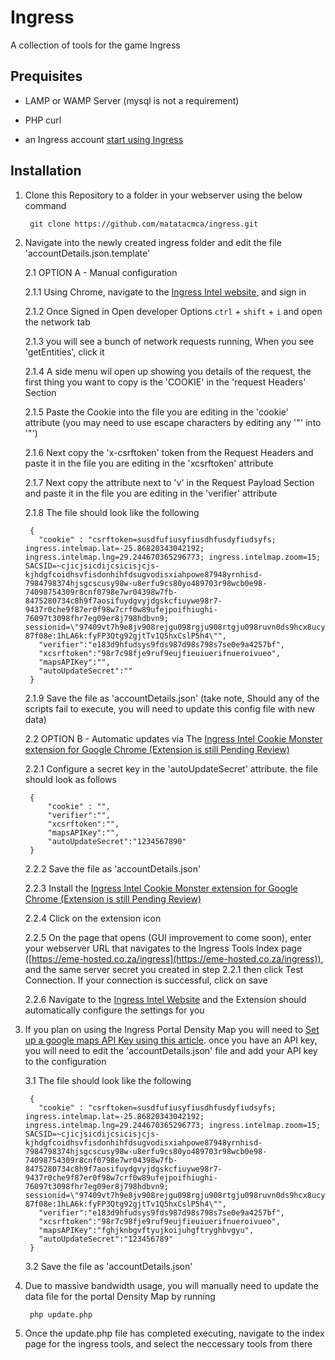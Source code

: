 # Ingress

A collection of tools for the game Ingress

## Prequisites

- LAMP or WAMP Server (mysql is not a requirement)

- PHP curl

- an Ingress account [start using Ingress](https://ingress.com)

## Installation

1. Clone this Repository to a folder in your webserver using the below command

        git clone https://github.com/matatacmca/ingress.git

2. Navigate into the newly created ingress folder and edit the file 'accountDetails.json.template'
    
    2.1 OPTION A - Manual configuration
    
    2.1.1 Using Chrome, navigate to the [Ingress Intel website](https://intel.ingress.com), and sign in
    
    2.1.2 Once Signed in Open developer Options `ctrl` + `shift` + `i` and open the network tab
    
    2.1.3 you will see a bunch of network requests running, When you see 'getEntities', click it
    
    2.1.4 A side menu wil open up showing you details  of the request, the first thing you want to copy is the 'COOKIE' in the 'request Headers' Section
    
    2.1.5 Paste the Cookie into the file you are editing in the 'cookie' attribute (you may need to use escape characters by editing any '"' into '\"')
    
    2.1.6 Next copy the 'x-csrftoken' token from the Request Headers and paste it in the file you are editing in the 'xcsrftoken' attribute
    
    2.1.7 Next copy the attribute next to 'v' in the Request Payload Section and paste it in the file you are editing in the 'verifier' attribute
    
    2.1.8 The file should look like the following
        
        {
          "cookie" : "csrftoken=susdfufiusyfiusdhfusdyfiudsyfs; ingress.intelmap.lat=-25.86820343042192; ingress.intelmap.lng=29.244670365296773; ingress.intelmap.zoom=15; SACSID=~cjicjsicdijcsicisjcjs-kjhdgfcoidhsvfisdonhihfdsugvodisxiahpowe87948yrnhisd-7984798374hjsgcscusy98w-u8erfu9cs80yo489703r98wcb0e98-74098754309r8cnf0798e7wr04398w7fb-8475280734c8h9f7aosifuydgvyjdgskcfiuywe98r7-9437r0che9f87er0f98w7crf0w89ufejpoifhiughi-76097t3098fhr7eg09er8j798hdbvn9; sessionid=\"97409vt7h9e8jv908rejgu098rgju908rtgju098ruvn0ds9hcx8ucyher8h9s7ryf09erw87t9804728950734r89cjefoiudynvsc09we8rter9-87f08e:1hLA6k:fyFP3Qtg92gjtTv1Q5hxCslP5h4\"",
          "verifier":"e183d9hfudsys9fds987d98s798s7se0e9a4257bf",
          "xcsrftoken":"98r7c98fje9ruf9eujfieuiuerifnueroivueo",
          "mapsAPIKey":"",
          "autoUpdateSecret":""
        }
    2.1.9 Save the file as 'accountDetails.json'  (take note, Should any of the scripts fail to execute, you will need to update this config file with new data)
        
    2.2 OPTION B - Automatic updates via The [Ingress Intel Cookie Monster extension for Google Chrome (Extension is still Pending Review)]()
    
    2.2.1 Configure a secret key in the 'autoUpdateSecret' attribute. the file should look as follows
    
        {
            "cookie" : "",
            "verifier":"",
            "xcsrftoken":"",
            "mapsAPIKey":"",
            "autoUpdateSecret":"1234567890"
        }
    
    2.2.2 Save the file as 'accountDetails.json'
    
    2.2.3 Install the [Ingress Intel Cookie Monster extension for Google Chrome (Extension is still Pending Review)]()
    
    2.2.4 Click on the extension icon
    
    2.2.5 On the page that opens (GUI improvement to come soon), enter your webserver URL that navigates to the Ingress Tools Index page ([https://eme-hosted.co.za/ingress](https://eme-hosted.co.za/ingress)), and the same server secret you created in step 2.2.1 then click Test Connection. If your connection is successful, click on save
    
    2.2.6 Navigate to the [Ingress Intel Website](https://intel.ingress.com) and the Extension should automatically configure the settings for you
  
3. If you plan on using the Ingress Portal Density Map you will need to [Set up a google maps API Key using this article](https://developers.google.com/maps/documentation/javascript/get-api-key). once you have an API key, you will need to edit the 'accountDetails.json' file and add your API key to the configuration
  
    3.1 The file should look like the following
  
        {
          "cookie" : "csrftoken=susdfufiusyfiusdhfusdyfiudsyfs; ingress.intelmap.lat=-25.86820343042192; ingress.intelmap.lng=29.244670365296773; ingress.intelmap.zoom=15; SACSID=~cjicjsicdijcsicisjcjs-kjhdgfcoidhsvfisdonhihfdsugvodisxiahpowe87948yrnhisd-7984798374hjsgcscusy98w-u8erfu9cs80yo489703r98wcb0e98-74098754309r8cnf0798e7wr04398w7fb-8475280734c8h9f7aosifuydgvyjdgskcfiuywe98r7-9437r0che9f87er0f98w7crf0w89ufejpoifhiughi-76097t3098fhr7eg09er8j798hdbvn9; sessionid=\"97409vt7h9e8jv908rejgu098rgju908rtgju098ruvn0ds9hcx8ucyher8h9s7ryf09erw87t9804728950734r89cjefoiudynvsc09we8rter9-87f08e:1hLA6k:fyFP3Qtg92gjtTv1Q5hxCslP5h4\"",
          "verifier":"e183d9hfudsys9fds987d98s798s7se0e9a4257bf",
          "xcsrftoken":"98r7c98fje9ruf9eujfieuiuerifnueroivueo",
          "mapsAPIKey":"fghjknbgvftyujkoijuhgftryghbvgyu",
          "autoUpdateSecret":"123456789"
        }
    
    3.2 Save the file as 'accountDetails.json'
 
4. Due to massive bandwidth usage, you will manually need to update the data file for the portal Density Map by running

        php update.php

5. Once the update.php file has completed executing, navigate to the index page for the ingress tools, and select the neccessary tools from there



